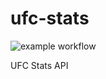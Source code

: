 # ufc-stats
![example workflow](https://github.com/jmcs811/ufc-stats/actions/workflows/github-test.yml/badge.svg)

UFC Stats API
